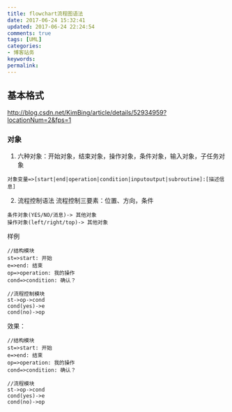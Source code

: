 ```yaml
---
title: flowchart流程图语法
date: 2017-06-24 15:32:41
updated: 2017-06-24 22:24:54
comments: true
tags: [UML]
categories: 
- 博客站务
keywords: 
permalink: 
---
```

## 基本格式
http://blog.csdn.net/KimBing/article/details/52934959?locationNum=2&fps=1
### 对象
1. 六种对象：开始对象，结束对象，操作对象，条件对象，输入对象，子任务对象
```
对象变量=>[start|end|operation|condition|inputoutput|subroutine]:[描述信息]
```
2. 流程控制语法
流程控制三要素：位置、方向，条件
```
条件对象(YES/NO/消息)-> 其他对象
操作对象(left/right/top)-> 其他对象

```

样例
```
//结构模块
st=>start: 开始
e=>end: 结束
op=>operation: 我的操作
cond=>condition: 确认？

//流程控制模块
st->op->cond
cond(yes)->e
cond(no)->op
```
效果：
```flow
//结构模块
st=>start: 开始
e=>end: 结束
op=>operation: 我的操作
cond=>condition: 确认？

//流程模块
st->op->cond
cond(yes)->e
cond(no)->op
```

